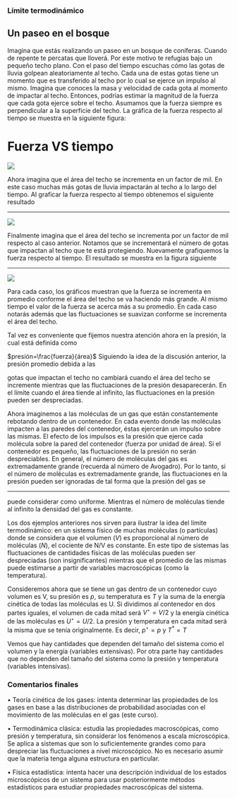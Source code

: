 ### Límite termodinámico

## Un paseo en el bosque

Imagina que estás realizando un paseo en un bosque de coníferas. Cuando de repente te percatas que lloverá. Por este motivo te refugias bajo un pequeño techo plano. Con el paso del tiempo escuchas cómo las gotas de lluvia golpean aleatoriamente al techo. Cada una de estas gotas tiene un momento que es transferido al techo por lo cual se ejerce un impulso al mismo. Imagina que conoces la masa y velocidad de cada gota al momento de impactar al techo. Entonces, podrías estimar la magnitud de la fuerza que cada gota ejerce sobre el techo. Asumamos que la fuerza siempre es perpendicular a la superficie del techo. La gráfica de la fuerza respecto al tiempo se muestra en la siguiente figura:

# Fuerza VS tiempo

![](https://i.imgur.com/tDYZUcV.jpeg)

Ahora imagina que el área del techo se incrementa en un factor de mil. En este caso muchas más gotas de lluvia impactarán al techo a lo largo del tiempo. Al graficar la fuerza respecto al tiempo obtenemos el siguiente resultado

------------------------------------------------------------------

![](https://i.imgur.com/37nDJY7.jpeg)

Finalmente imagina que el área del techo se incrementa por un factor de mil respecto al caso anterior. Notamos que se incrementará el número de gotas que impactan al techo que te está protegiendo. Nuevamente grafiquemos la fuerza respecto al tiempo. El resultado se muestra en la figura siguiente

------------------------------------------------------------------

![](https://i.imgur.com/RdPXeZr.png)

Para cada caso, los gráficos muestran que la fuerza se incrementa en promedio conforme el área del techo se va haciendo más grande. Al mismo tiempo el valor de la fuerza se acerca más a su promedio. En cada caso notarás además que las fluctuaciones se suavizan conforme se incrementa el área del techo.

Tal vez es conveniente que fijemos nuestra atención ahora en la presión, la cual está definida como

$presión=\frac{fuerza}{área}$ Siguiendo la idea de la discusión anterior, la presión promedio debida a las

gotas que impactan el techo no cambiará cuando el área del techo se incremente mientras que las fluctuaciones de la presión desaparecerán. En el límite cuando el área tiende al infinito, las fluctuaciones en la presión pueden ser despreciadas.

Ahora imaginemos a las moléculas de un gas que están constantemente rebotando dentro de un contenedor. En cada evento donde las moléculas impacten a las paredes del contenedor, éstas ejercerán un impulso sobre las mismas. El efecto de los impulsos es la presión que ejerce cada molécula sobre la pared del contenedor (fuerza por unidad de área). Si el contenedor es pequeño, las fluctuaciones de la presión no serán despreciables. En general, el número de moléculas del gas es extremadamente grande (recuerda al número de Avogadro). Por lo tanto, si el número de moléculas es extremadamente grande, las fluctuaciones en la presión pueden ser ignoradas de tal forma que la presión del gas se

------------------------------------------------------------------

puede considerar como uniforme. Mientras el número de moléculas tiende al infinito la densidad del gas es constante.

Los dos ejemplos anteriores nos sirven para ilustrar la idea del límite termodinámico: en un sistema físico de muchas moléculas (o partículas) donde se considera que el volumen $(V)$ es proporcional al número de moléculas $(N)$, el cociente de N/V es constante. En este tipo de sistemas las fluctuaciones de cantidades físicas de las moléculas pueden ser despreciadas (son insignificantes) mientras que el promedio de las mismas puede estimarse a partir de variables macroscópicas (como la temperatura).

Consideremos ahora que se tiene un gas dentro de un contenedor cuyo volumen es V, su presión es $p$, su temperatura es $T$ y la suma de la energía cinética de todas las moléculas es U. Si dividimos al contenedor en dos partes iguales, el volumen de cada mitad será $V^{\star}=V/2$ y la energía cinética de las moléculas es $U^{\star}=U/2$. La presión y temperatura en cada mitad será la misma que se tenía originalmente. Es decir, $p^{\star}=p$ y $T^{*}=T$

Vemos que hay cantidades que dependen del tamaño del sistema como el volumen y la energía (variables extensivas). Por otra parte hay cantidades que no dependen del tamaño del sistema como la presión y temperatura (variables intensivas).

### Comentarios finales

• Teoría cinética de los gases: intenta determinar las propiedades de los gases en base a las distribuciones de probabilidad asociadas con el movimiento de las moléculas en el gas (este curso).

• Termodinámica clásica: estudia las propiedades macroscópicas, como presión y temperatura, sin considerar los fenómenos a escala microscópica. Se aplica a sistemas que son lo suficientemente grandes como para despreciar las fluctuaciones a nivel microscópico. No es necesario asumir que la materia tenga alguna estructura en particular.

• Física estadística: intenta hacer una descripción individual de los estados microscópicos de un sistema para usar posteriormente métodos estadísticos para estudiar propiedades macroscópicas del sistema.